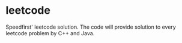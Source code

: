leetcode
========

Speedfirst' leetcode solution. The code will provide solution to every leetcode problem by C++ and Java.


